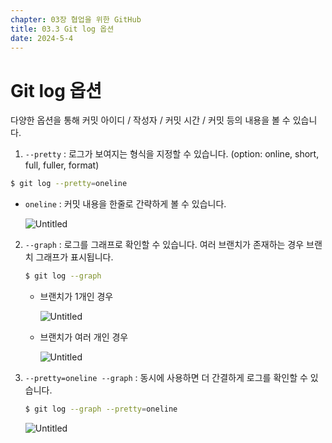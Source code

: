 ```yaml
---
chapter: 03장 협업을 위한 GitHub
title: 03.3 Git log 옵션
date: 2024-5-4
---
```


# Git log 옵션

다양한 옵션을 통해 커밋 아이디 / 작성자 / 커밋 시간 / 커밋 등의 내용을 볼 수 있습니다.

1. `--pretty` : 로그가 보여지는 형식을 지정할 수 있습니다. (option: online, short, full, fuller, format)

```bash
$ git log --pretty=oneline 
```

- `oneline` : 커밋 내용을 한줄로 간략하게 볼 수 있습니다.
    
    ![Untitled](/images/github/chapter03-3/Untitled.png)
    

2. `--graph` : 로그를 그래프로 확인할 수 있습니다. 여러 브랜치가 존재하는 경우 브랜치 그래프가 표시됩니다.
    
    ```bash
    $ git log --graph
    ```
    
    - 브랜치가 1개인 경우
        
        ![Untitled](/images/github/chapter03-3/Untitled%201.png)
        
    - 브랜치가 여러 개인 경우
        
        ![Untitled](/images/github/chapter03-3/Untitled%202.png)
        

3. `--pretty=oneline --graph` : 동시에 사용하면 더 간결하게 로그를 확인할 수 있습니다.
    
    ```bash
    $ git log --graph --pretty=oneline
    ```
    
    ![Untitled](/images/github/chapter03-3/Untitled%203.png)